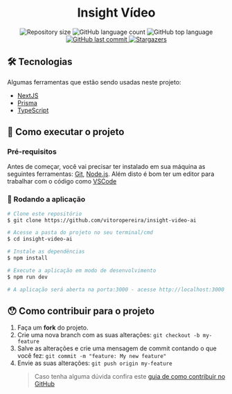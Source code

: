 <h1 align="center">
Insight Vídeo
</h1>
<p align="center">
 <img alt="Repository size" src="https://img.shields.io/github/languages/top/vitoropereira/insight-video-ai">
  <img alt="GitHub language count" src="https://img.shields.io/github/languages/count/vitoropereira/insight-video-ai?color=%2304D361">
  <img alt="GitHub top language" src="https://img.shields.io/github/repo-size/vitoropereira/insight-video-ai">
  <a href="https://github.com/vitoropereira/insight-video-ai/commits/main">
    <img alt="GitHub last commit" src="https://img.shields.io/github/last-commit/vitoropereira/insight-video-ai">
  </a>
   <a href="https://github.com/vitoropereira/insight-video-ai/stargazers">
    <img alt="Stargazers" src="https://img.shields.io/github/stars/vitoropereira/insight-video-ai?style=social">
  </a>
</p>

## 🛠 Tecnologias

Algumas ferramentas que estão sendo usadas neste projeto:

- [NextJS][nextjs]
- [Prisma][prisma]
- [TypeScript][typescript]

## 🚀 Como executar o projeto

### Pré-requisitos

Antes de começar, você vai precisar ter instalado em sua máquina as seguintes ferramentas:
[Git](https://git-scm.com), [Node.js][nodejs].
Além disto é bom ter um editor para trabalhar com o código como [VSCode][vscode]

### 🧭 Rodando a aplicação

```bash
# Clone este repositório
$ git clone https://github.com/vitoropereira/insight-video-ai

# Acesse a pasta do projeto no seu terminal/cmd
$ cd insight-video-ai

# Instale as dependências
$ npm install

# Execute a aplicação em modo de desenvolvimento
$ npm run dev

# A aplicação será aberta na porta:3000 - acesse http://localhost:3000
```

## 😯 Como contribuir para o projeto

1. Faça um **fork** do projeto.
2. Crie uma nova branch com as suas alterações: `git checkout -b my-feature`
3. Salve as alterações e crie uma mensagem de commit contando o que você fez: `git commit -m "feature: My new feature"`
4. Envie as suas alterações: `git push origin my-feature`
   > Caso tenha alguma dúvida confira este [guia de como contribuir no GitHub](https://github.com/firstcontributions/first-contributions)

[nextjs]: https://nextjs.org/
[reactjs]: https://reactjs.org
[typescript]: https://www.typescriptlang.org/
[prisma]: https://www.prisma.io/
[vscode]: https://code.visualstudio.com/
[nodejs]: https://nodejs.org/
